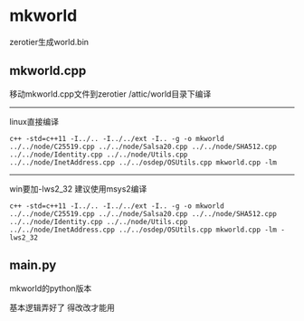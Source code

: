 # mkworld

zerotier生成world.bin

## mkworld.cpp

移动mkworld.cpp文件到zerotier /attic/world目录下编译

----------
linux直接编译
```
c++ -std=c++11 -I../.. -I../../ext -I.. -g -o mkworld ../../node/C25519.cpp ../../node/Salsa20.cpp ../../node/SHA512.cpp ../../node/Identity.cpp ../../node/Utils.cpp ../../node/InetAddress.cpp ../../osdep/OSUtils.cpp mkworld.cpp -lm
```
----------
win要加-lws2_32 建议使用msys2编译
```
c++ -std=c++11 -I../.. -I../../ext -I.. -g -o mkworld ../../node/C25519.cpp ../../node/Salsa20.cpp ../../node/SHA512.cpp ../../node/Identity.cpp ../../node/Utils.cpp ../../node/InetAddress.cpp ../../osdep/OSUtils.cpp mkworld.cpp -lm -lws2_32
```

## main.py
mkworld的python版本

基本逻辑弄好了 得改改才能用